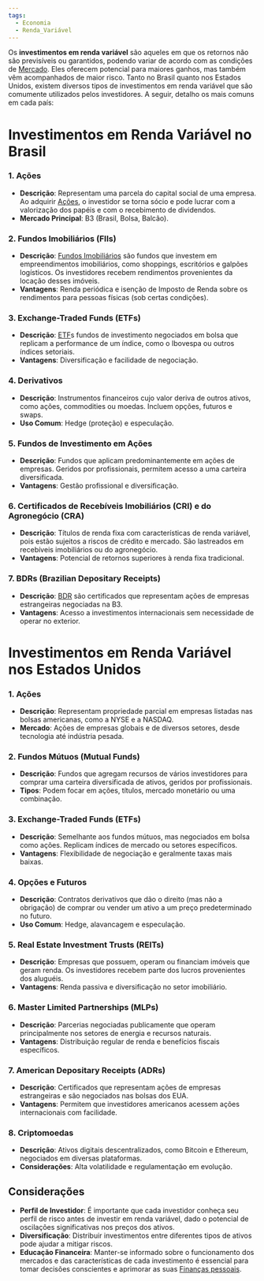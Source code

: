 ```yaml
---
tags:
  - Economia
  - Renda_Variável
---
```

Os **investimentos em renda variável** são aqueles em que os retornos não são previsíveis ou garantidos, podendo variar de acordo com as condições de [Mercado](Mercado.md). Eles oferecem potencial para maiores ganhos, mas também vêm acompanhados de maior risco. Tanto no Brasil quanto nos Estados Unidos, existem diversos tipos de investimentos em renda variável que são comumente utilizados pelos investidores. A seguir, detalho os mais comuns em cada país:

# **Investimentos em Renda Variável no Brasil**

### **1. Ações**

- **Descrição**: Representam uma parcela do capital social de uma empresa. Ao adquirir [Ações](Ações.md), o investidor se torna sócio e pode lucrar com a valorização dos papéis e com o recebimento de dividendos.
- **Mercado Principal**: B3 (Brasil, Bolsa, Balcão).

### **2. Fundos Imobiliários (FIIs)**

- **Descrição**: [Fundos Imobiliários](Fundos%20Imobiliários.md) são fundos que investem em empreendimentos imobiliários, como shoppings, escritórios e galpões logísticos. Os investidores recebem rendimentos provenientes da locação desses imóveis.
- **Vantagens**: Renda periódica e isenção de Imposto de Renda sobre os rendimentos para pessoas físicas (sob certas condições).

### **3. Exchange-Traded Funds (ETFs)**

- **Descrição**: [ETF](ETF.md)s fundos de investimento negociados em bolsa que replicam a performance de um índice, como o Ibovespa ou outros índices setoriais.
- **Vantagens**: Diversificação e facilidade de negociação.

### **4. Derivativos**

- **Descrição**: Instrumentos financeiros cujo valor deriva de outros ativos, como ações, commodities ou moedas. Incluem opções, futuros e swaps.
- **Uso Comum**: Hedge (proteção) e especulação.

### **5. Fundos de Investimento em Ações**

- **Descrição**: Fundos que aplicam predominantemente em ações de empresas. Geridos por profissionais, permitem acesso a uma carteira diversificada.
- **Vantagens**: Gestão profissional e diversificação.

### **6. Certificados de Recebíveis Imobiliários (CRI) e do Agronegócio (CRA)**

- **Descrição**: Títulos de renda fixa com características de renda variável, pois estão sujeitos a riscos de crédito e mercado. São lastreados em recebíveis imobiliários ou do agronegócio.
- **Vantagens**: Potencial de retornos superiores à renda fixa tradicional.

### **7. BDRs (Brazilian Depositary Receipts)**

- **Descrição**: [BDR](BDR.md) são certificados que representam ações de empresas estrangeiras negociadas na B3.
- **Vantagens**: Acesso a investimentos internacionais sem necessidade de operar no exterior.

# **Investimentos em Renda Variável nos Estados Unidos**

### **1. Ações**

- **Descrição**: Representam propriedade parcial em empresas listadas nas bolsas americanas, como a NYSE e a NASDAQ.
- **Mercado**: Ações de empresas globais e de diversos setores, desde tecnologia até indústria pesada.

### **2. Fundos Mútuos (Mutual Funds)**

- **Descrição**: Fundos que agregam recursos de vários investidores para comprar uma carteira diversificada de ativos, geridos por profissionais.
- **Tipos**: Podem focar em ações, títulos, mercado monetário ou uma combinação.

### **3. Exchange-Traded Funds (ETFs)**

- **Descrição**: Semelhante aos fundos mútuos, mas negociados em bolsa como ações. Replicam índices de mercado ou setores específicos.
- **Vantagens**: Flexibilidade de negociação e geralmente taxas mais baixas.

### **4. Opções e Futuros**

- **Descrição**: Contratos derivativos que dão o direito (mas não a obrigação) de comprar ou vender um ativo a um preço predeterminado no futuro.
- **Uso Comum**: Hedge, alavancagem e especulação.

### **5. Real Estate Investment Trusts (REITs)**

- **Descrição**: Empresas que possuem, operam ou financiam imóveis que geram renda. Os investidores recebem parte dos lucros provenientes dos aluguéis.
- **Vantagens**: Renda passiva e diversificação no setor imobiliário.

### **6. Master Limited Partnerships (MLPs)**

- **Descrição**: Parcerias negociadas publicamente que operam principalmente nos setores de energia e recursos naturais.
- **Vantagens**: Distribuição regular de renda e benefícios fiscais específicos.

### **7. American Depositary Receipts (ADRs)**

- **Descrição**: Certificados que representam ações de empresas estrangeiras e são negociados nas bolsas dos EUA.
- **Vantagens**: Permitem que investidores americanos acessem ações internacionais com facilidade.

### **8. Criptomoedas**

- **Descrição**: Ativos digitais descentralizados, como Bitcoin e Ethereum, negociados em diversas plataformas.
- **Considerações**: Alta volatilidade e regulamentação em evolução.

## **Considerações**

- **Perfil de Investidor**: É importante que cada investidor conheça seu perfil de risco antes de investir em renda variável, dado o potencial de oscilações significativas nos preços dos ativos.
- **Diversificação**: Distribuir investimentos entre diferentes tipos de ativos pode ajudar a mitigar riscos.
- **Educação Financeira**: Manter-se informado sobre o funcionamento dos mercados e das características de cada investimento é essencial para tomar decisões conscientes e aprimorar as suas [Finanças pessoais](Finanças%20pessoais.md).